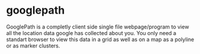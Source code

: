 # googlepath
GooglePath is a completly client side single file webpage/program to view all the location data google has collected about you. You only need a standart browser to view this data in a grid as well as on a map as a polyline or as marker clusters.
